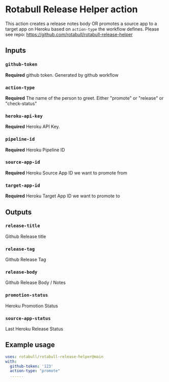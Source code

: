 # Rotabull Release Helper action

This action creates a release notes body OR promotes a source app to a target app on Heroku based on `action-type` the workflow defines.
Please see repo: https://github.com/rotabull/rotabull-release-helper


## Inputs

### `github-token`

**Required** github token. Generated by github workflow

### `action-type`

**Required** The name of the person to greet. Either "promote" or "release" or "check-status"

### `heroku-api-key`

**Required** Heroku API Key. 

### `pipeline-id`

**Required** Heroku Pipeline ID

### `source-app-id`

**Required** Heroku Source App ID we want to promote from

### `target-app-id`

**Required** Heroku Target App ID we want to promote to

## Outputs

### `release-title`

Github Release title

### `release-tag`

Github Release Tag

### `release-body`

Github Release Body / Notes

### `promotion-status`

Heroku Promotion Status

### `source-app-status`

Last Heroku Release Status

## Example usage

```yaml
uses: rotabull/rotabull-release-helper@main
with:
  github-token: '123'
  action-type: "promote"
  ......
```
